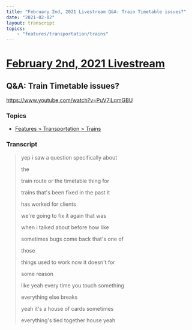 ```yaml
---
title: "February 2nd, 2021 Livestream Q&A: Train Timetable issues?"
date: "2021-02-02"
layout: transcript
topics:
    - "features/transportation/trains"
---
```

# [February 2nd, 2021 Livestream](../2021-02-02.md)
## Q&A: Train Timetable issues?
https://www.youtube.com/watch?v=PuV7iLqmGBU

### Topics
* [Features > Transportation > Trains](../topics/features/transportation/trains.md)

### Transcript

> yep i saw a question specifically about
>
> the
>
> train route or the timetable thing for
>
> trains that's been fixed in the past it
>
> has worked for clients
>
> we're going to fix it again that was
>
> when i talked about before how like
>
> sometimes bugs come back that's one of
>
> those
>
> things used to work now it doesn't for
>
> some reason
>
> like yeah every time you touch something
>
> everything else breaks
>
> yeah it's a house of cards sometimes
>
> everything's tied together house yeah
